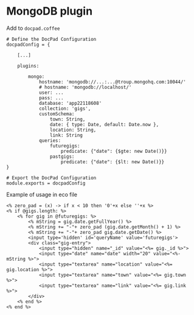 MongoDB plugin
==============

Add to `docpad.coffee`

	# Define the DocPad Configuration
	docpadConfig = {

		[...]

		plugins:

			mongo:
				hostname: 'mongodb://...:...@troup.mongohq.com:10044/'
				# hostname: 'mongodb://localhost/'
				user: ...
				pass: ...
				database: 'app22118608'		
				collection: 'gigs',
				customSchema:
					town: String,
					date: { type: Date, default: Date.now },
					location: String,
					link: String		
				queries:
					futuregigs:
						predicate: {"date": {$gte: new Date()}}
					pastgigs:
						predicate: {"date": {$lt: new Date()}}
	}

	# Export the DocPad Configuration
	module.exports = docpadConfig

Example of usage in eco file

	<% zero_pad = (x) -> if x < 10 then '0'+x else ''+x %>
	<% if @gigs.length: %>
		<% for gig in @futuregigs: %>
			<% mString = gig.date.getFullYear() %>
			<% mString += "-"+ zero_pad (gig.date.getMonth() + 1) %>
			<% mString += "-"+ zero_pad gig.date.getDate() %>
			<input type='hidden' id='queryName' value='futuregigs'>
			<div class="gig-entry">
				<input type="hidden" name="_id" value="<%= gig._id %>">
				<input type="date" name="date" width="20" value="<%- mString %>">
				<input type="textarea" name="location" value="<%= gig.location %>">
				<input type="textarea" name="town" value="<%= gig.town %>">
				<input type="textarea" name="link" value="<%= gig.link %>">
			</div>
		<% end %>
	<% end %>
